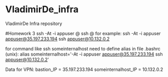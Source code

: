 # VladimirDe_infra
VladimirDe Infra repository

#Homework 3
ssh -At -i appuser <username>@<bastion ip> ssh <username>@<ip of server behind bastion>
for example:
ssh -At -i appuser appuser@35.197.233.194 ssh appuser@10.132.0.2

for command like ssh someinternalhost need to define alias in file .bashrc (unix):
alias someinternalhost='-At -i appuser appuser@35.197.233.194 ssh appuser@10.132.0.2'

Data for VPN:
bastion_IP = 35.197.233.194 
someinternalhost_IP = 10.132.0.2


